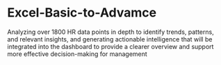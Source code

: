 # Excel-Basic-to-Advamce
Analyzing over 1800 HR data points in depth to identify trends, patterns, and relevant insights, and generating actionable intelligence that will be integrated into the dashboard to provide a clearer overview and support more effective decision-making for management
